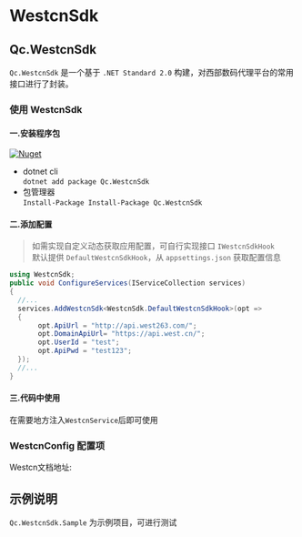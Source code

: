 # WestcnSdk

## Qc.WestcnSdk

`Qc.WestcnSdk` 是一个基于 `.NET Standard 2.0` 构建，对西部数码代理平台的常用接口进行了封装。


### 使用 WestcnSdk


#### 一.安装程序包

[![Nuget](https://img.shields.io/nuget/v/Qc.WestcnSdk)](https://www.nuget.org/packages/Qc.WestcnSdk/)

- dotnet cli  
  `dotnet add package Qc.WestcnSdk`
- 包管理器  
  `Install-Package Install-Package Qc.WestcnSdk`

#### 二.添加配置

> 如需实现自定义动态获取应用配置，可自行实现接口 `IWestcnSdkHook`  
> 默认提供 `DefaultWestcnSdkHook`，从 `appsettings.json` 获取配置信息

```cs
using WestcnSdk;
public void ConfigureServices(IServiceCollection services)
{
  //...
  services.AddWestcnSdk<WestcnSdk.DefaultWestcnSdkHook>(opt =>
  {
       opt.ApiUrl = "http://api.west263.com/";
       opt.DomainApiUrl= "https://api.west.cn/";
       opt.UserId = "test";
       opt.ApiPwd = "test123";
  });
  //...
}
```

#### 三.代码中使用

在需要地方注入`WestcnService`后即可使用

### WestcnConfig 配置项

Westcn文档地址: 

## 示例说明

`Qc.WestcnSdk.Sample` 为示例项目，可进行测试
